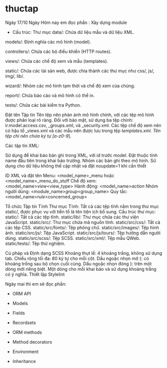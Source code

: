# thuctap

 Ngày 17/10
Ngày Hôm nay em đọc phần : Xây dựng module
 + Cấu trúc: 
 Thư mục
data/: Chứa dữ liệu mẫu và dữ liệu XML.


models/: Định nghĩa các mô hình (model).


controllers/: Chứa các bộ điều khiển (HTTP routes).


views/: Chứa các chế độ xem và mẫu (templates).


static/: Chứa các tài sản web, được chia thành các thư mục như css/, js/, img/, lib/.


wizard/: Nhóm các mô hình tạm thời và chế độ xem của chúng.


report/: Chứa báo cáo và mô hình có thể in.
 
 
tests/: Chứa các bài kiểm tra Python.


Đặt tên Tập tin
Tên tệp nên phản ánh mô hình chính, với các tệp mô hình được phân loại rõ ràng.
Đối với bảo mật, sử dụng ba tệp chính: ir.model.access.csv, <module>_groups.xml, và <model>_security.xml.
Các tệp chế độ xem nên có hậu tố _views.xml và các mẫu nên được lưu trong tệp <model>_templates.xml.
Tên tệp chỉ nên chứa ký tự [a-z0-9_].

Các tập tin XML: 

Sử dụng <record> để khai báo bản ghi trong XML, với id trước model.
Đặt thuộc tính name đầu tiên trong khai báo trường.
Nhóm các bản ghi theo mô hình.
Sử dụng <data> cho dữ liệu không thể cập nhật và đặt noupdate=1 khi cần thiết

ID XML và đặt tên
Menu: <model_name>_menu hoặc <model_name>_menu_do_stuff
Chế độ xem: <model_name>_view_<view_type>
Hành động: <model_name>_action_<detail>
Nhóm người dùng: <module_name>_group_<group_name>
Quy tắc: <model_name>_rule_<concerned_group>

Tổ chức Tập tin Tĩnh
Thư mục Tĩnh: Tất cả các tệp tĩnh nằm trong thư mục static/, được phục vụ với tiền tố là tên tiện ích bổ sung.
Cấu trúc thư mục:
static/: Tất cả các tệp tĩnh.
static/lib/: Thư mục chứa các thư viện JavaScript.
static/src/: Thư mục chứa mã nguồn tĩnh.
static/src/css/: Tất cả các tệp CSS.
static/src/fonts/: Tệp phông chữ.
static/src/images/: Tệp hình ảnh.
static/src/js/: Tệp JavaScript.
static/src/js/tours/: Tệp hướng dẫn người dùng.
static/src/scss/: Tệp SCSS.
static/src/xml/: Tệp mẫu QWeb.
static/tests/: Tệp thử nghiệm.

Cú pháp và Định dạng SCSS
Khoảng thụt lề: 4 khoảng trắng, không sử dụng tab.
Chiều rộng tối đa: 80 ký tự cho mỗi cột.
Dấu ngoặc nhọn mở {: có khoảng trống sau bộ chọn cuối cùng.
Dấu ngoặc nhọn đóng }: trên một dòng mới riêng biệt.
Một dòng cho mỗi khai báo và sử dụng khoảng trắng có ý nghĩa.
Thiết lập Stylelint

Ngày mai thì em sẽ đọc phần:
+ ORM API
* Models
* Fields
* Recordsets
* ORM methods

* Method decorators
* Environment
* Inheritance
